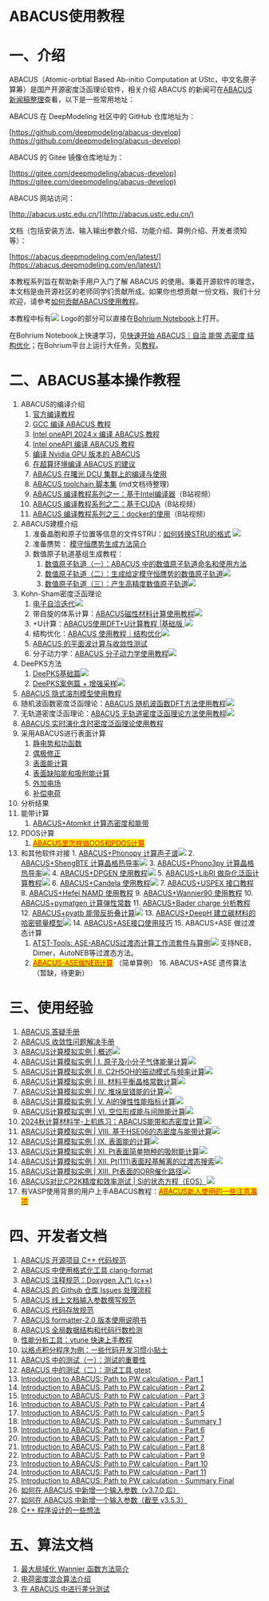 # ABACUS使用教程

# 一、介绍

ABACUS（Atomic-orbtial Based Ab-initio Computation at UStc，中文名原子算筹）是国产开源密度泛函理论软件，相关介绍 ABACUS 的新闻可在[ABACUS 新闻稿整理](news.md)查看，以下是一些常用地址：

ABACUS 在 DeepModeling 社区中的 GitHub 仓库地址为：

[https://github.com/deepmodeling/abacus-develop](https://github.com/deepmodeling/abacus-develop)

ABACUS 的 Gitee 镜像仓库地址为：

[https://gitee.com/deepmodeling/abacus-develop](https://gitee.com/deepmodeling/abacus-develop)

ABACUS 网站访问：

[http://abacus.ustc.edu.cn/](http://abacus.ustc.edu.cn/)

文档（包括安装方法、输入输出参数介绍、功能介绍、算例介绍、开发者须知等）：

[https://abacus.deepmodeling.com/en/latest/](https://abacus.deepmodeling.com/en/latest/)

本教程系列旨在帮助新手用户入门了解 ABACUS 的使用。秉着开源软件的理念，本文档是由开源社区的老师同学们贡献所成。如果你也想贡献一份文档，我们十分欢迎，请参考[如何贡献ABACUS使用教程](contribute.md)。

本教程中标有<a href="" target="_blank"><img src="https://cdn.dp.tech/bohrium/web/static/images/open-in-bohrium.svg" /></a> Logo的部分可以直接在[Bohrium Notebook](https://nb.bohrium.dp.tech)上打开。

在Bohrium Notebook上快速学习，见[快速开始 ABACUS｜自洽 能带 态密度 结构优化](https://nb.bohrium.dp.tech/detail/4641406377)；在Bohrium平台上运行大任务，见[教程](https://bohrium-doc.dp.tech/docs/software/ABACUS/)。

# 二、ABACUS基本操作教程

1. ABACUS的编译介绍
   1. [官方编译教程](https://abacus.deepmodeling.com/en/latest/quick_start/easy_install.html)
   2. [GCC 编译 ABACUS 教程](abacus-gcc.md)
   3. [Intel oneAPI 2024.x 编译 ABACUS 教程](abacus-oneapi.md)
   4. [Intel oneAPI 编译 ABACUS 教程](abacus-intel.md)
   5. [编译 Nvidia GPU 版本的 ABACUS](abacus-gpu.md)
   6. [在超算环境编译 ABACUS 的建议](abacus-hpc.md)
   7. [ABACUS 在曙光 DCU 集群上的编译与使用](abacus-dcu.md)
   8. [ABACUS toolchain 脚本集](https://github.com/deepmodeling/abacus-develop/tree/develop/toolchain) (md文档待整理)
   9. [ABACUS 编译教程系列之一：基于Intel编译器](https://www.bilibili.com/video/BV1ZN411L75Z/)（B站视频）
   10. [ABACUS 编译教程系列之二：基于CUDA](https://www.bilibili.com/video/BV1Jb4y1L7KB/)（B站视频）
   11. [ABACUS 编译教程系列之三：docker的使用](https://www.bilibili.com/video/BV13C4y1R7DL/)（B站视频）
2. ABACUS建模介绍
   1. 准备晶胞和原子位置等信息的文件STRU：[如何转换STRU的格式](https://nb.bohrium.dp.tech/detail/9814968648)
   <mark style="color:red;"></mark><a href="https://nb.bohrium.dp.tech/detail/9814968648" target="_blank"><img src="https://cdn.dp.tech/bohrium/web/static/images/open-in-bohrium.svg" /></a>
   2. 准备赝势：
   [模守恒赝势生成方法简介](abacus-upf.md)
   3. 数值原子轨道基组生成教程：
      1. [数值原子轨道（一）：ABACUS 中的数值原子轨道命名和使用方法](abacus-nac1.md)
      2. [数值原子轨道（二）：生成给定模守恒赝势的数值原子轨道](abacus-nac2.md)<a href="https://nb.bohrium.dp.tech/detail/5215642163" target="_blank"><img src="https://cdn.dp.tech/bohrium/web/static/images/open-in-bohrium.svg" /></a>
      3. [数值原子轨道（三）：产生高精度数值原子轨道](abacus-nac3.md)<a href="https://nb.bohrium.dp.tech/detail/8841868194" target="_blank"><img src="https://cdn.dp.tech/bohrium/web/static/images/open-in-bohrium.svg" /></a>
3. Kohn-Sham密度泛函理论
   1. [电子自洽迭代](https://nb.bohrium.dp.tech/detail/7417640496)<a href="https://nb.bohrium.dp.tech/detail/7417640496" target="_blank"><img src="https://cdn.dp.tech/bohrium/web/static/images/open-in-bohrium.svg" /></a>
   2. 带自旋的体系计算：[ABACUS磁性材料计算使用教程](https://nb.bohrium.dp.tech/detail/7141761751)<mark style="color:red;"></mark><a href="https://nb.bohrium.dp.tech/detail/7141761751" target="_blank"><img src="https://cdn.dp.tech/bohrium/web/static/images/open-in-bohrium.svg" /></a>
   3. \+U计算：[ABACUS使用DFT+U计算教程 |基础版
](https://nb.bohrium.dp.tech/detail/52882361357)<mark style="color:red;"></mark><a href="https://nb.bohrium.dp.tech/detail/52882361357" target="_blank"><img src="https://cdn.dp.tech/bohrium/web/static/images/open-in-bohrium.svg" /></a>
   1. 结构优化：[ABACUS 使用教程｜结构优化](https://nb.bohrium.dp.tech/detail/9119461238)<a href="https://nb.bohrium.dp.tech/detail/9119461238" target="_blank"><img src="https://cdn.dp.tech/bohrium/web/static/images/open-in-bohrium.svg" /></a>
   2. [ABACUS 的平面波计算与收敛性测试](abacus-pw.md)
   3. 分子动力学：[ABACUS 分子动力学使用教程](abacus-md.md)<a href="https://nb.bohrium.dp.tech/detail/2241262724" target="_blank"><img src="https://cdn.dp.tech/bohrium/web/static/images/open-in-bohrium.svg" /></a>
1. DeePKS方法
   1. [DeePKS基础篇](https://nb.bohrium.dp.tech/detail/8742877753)<mark style="color:red;"></mark><a href="https://nb.bohrium.dp.tech/detail/8742877753" target="_blank"><img src="https://cdn.dp.tech/bohrium/web/static/images/open-in-bohrium.svg" /></a>
   2. [DeePKS案例篇 + 增强采样](https://nb.bohrium.dp.tech/detail/7144731675)<mark style="color:red;"></mark><a href="https://nb.bohrium.dp.tech/detail/7144731675" target="_blank"><img src="https://cdn.dp.tech/bohrium/web/static/images/open-in-bohrium.svg" /></a>
2. [ABACUS 隐式溶剂模型使用教程](abacus-sol.md)
3. 随机波函数密度泛函理论：[ABACUS 随机波函数DFT方法使用教程](abacus-sdft.md)<a href="https://nb.bohrium.dp.tech/detail/5915692245" target="_blank"><img src="https://cdn.dp.tech/bohrium/web/static/images/open-in-bohrium.svg" /></a>
4. 无轨道密度泛函理论：[ABACUS 无轨道密度泛函理论方法使用教程](abacus-ofdft.md)<a href="https://nb.bohrium.dp.tech/detail/6416644691" target="_blank"><img src="https://cdn.dp.tech/bohrium/web/static/images/open-in-bohrium.svg" /></a>
5. [ABACUS 实时演化含时密度泛函理论使用教程](abacus-tddft.md)
6. 采用ABACUS进行表面计算
   1. [静电势和功函数](abacus-surface1.md)
   2. [偶极修正](abacus-surface2.md)
   3. [表面能计算](abacus-surface3.md)
   4. [表面缺陷能和吸附能计算](abacus-surface4.md)
   5. [外加电场](abacus-surface5.md)
   6. [补偿电荷](abacus-surface6.md)
7.  分析结果
   1. 能带计算
      1. [ABACUS+Atomkit 计算态密度和能带](abacus-dos.md)
   2. PDOS计算
      1. [<mark style="color:red;">ABACUS里怎样做DOS和PDOS计算</mark>](https://xmywuqhxb0.feishu.cn/docx/ONSldj82VoNGKSxaoDQcoKBtnGh)<mark style="color:red;"></mark>
8.   和其他软件对接
    1. [ABACUS+Phonopy 计算声子谱](abacus-phonopy.md)<a href="https://nb.bohrium.dp.tech/detail/8741867512" target="_blank"><img src="https://cdn.dp.tech/bohrium/web/static/images/open-in-bohrium.svg" /></a>
    2. [ABACUS+ShengBTE 计算晶格热导率](abacus-shengbte.md)<a href="https://nb.bohrium.dp.tech/detail/2712467526" target="_blank"><img src="https://cdn.dp.tech/bohrium/web/static/images/open-in-bohrium.svg" /></a>
    3. [ABACUS+Phono3py 计算晶格热导率](https://nb.bohrium.dp.tech/detail/6116471155)<a href="https://nb.bohrium.dp.tech/detail/6116471155" target="_blank"><img src="https://cdn.dp.tech/bohrium/web/static/images/open-in-bohrium.svg" /></a>
    4. [ABACUS+DPGEN 使用教程](abacus-dpgen.md)<a href="https://nb.bohrium.dp.tech/detail/6116401077" target="_blank"><img src="https://cdn.dp.tech/bohrium/web/static/images/open-in-bohrium.svg" /></a>
    5. [ABACUS+LibRI 做杂化泛函计算教程](abacus-libri.md)<a href="https://nb.bohrium.dp.tech/detail/8041860882" target="_blank"><img src="https://cdn.dp.tech/bohrium/web/static/images/open-in-bohrium.svg" /></a>
    6. [ABACUS+Candela 使用教程](abacus-candela.md)<a href="https://nb.bohrium.dp.tech/detail/2912697542" target="_blank"><img src="https://cdn.dp.tech/bohrium/web/static/images/open-in-bohrium.svg" /></a>
    7. [ABACUS+USPEX 接口教程](abacus-uspex.md)
    8. [ABACUS+Hefei NAMD 使用教程](abacus-namd.md)
    9. [ABACUS+Wannier90 使用教程](abacus-wannier.md)
    10. [ABACUS+pymatgen 计算弹性常数](abacus-elastic.md)
    11. [ABACUS+Bader charge 分析教程](abacus-bader.md)
    12. [ABACUS+pyatb 能带反折叠计算](https://nb.bohrium.dp.tech/detail/2012704420)<a href="https://nb.bohrium.dp.tech/detail/2012704420" target="_blank"><img src="https://cdn.dp.tech/bohrium/web/static/images/open-in-bohrium.svg" /></a>
    13. [ABACUS+DeepH 建立碳材料的哈密顿量模型](https://nb.bohrium.dp.tech/detail/6242632169)<a href="https://nb.bohrium.dp.tech/detail/6242632169" target="_blank"><img src="https://cdn.dp.tech/bohrium/web/static/images/open-in-bohrium.svg" /></a>
    14. [ABACUS+ASE接口使用技巧](https://bbs.abacus-dft.com/forum.php?mod=viewthread&tid=4&extra=page%3D1)
    15. ABACUS+ASE 做过渡态计算
        1. [ATST-Tools: ASE-ABACUS过渡态计算工作流套件与算例](https://github.com/QuantumMisaka/ATST-Tools)<a href="https://nb.bohrium.dp.tech/detail/39369325971" target="_blank"><img src="https://cdn.dp.tech/bohrium/web/static/images/open-in-bohrium.svg" /></a> 支持NEB，Dimer，AutoNEB等过渡态方法。
        2. [<mark style="color:red;">ABACUS-ASE做NEB计算</mark>](https://dptechnology.feishu.cn/wiki/wikcnzar41sN8ZtGLtm3PLnarSc) <mark style="color:red;"></mark> （简单算例）
    16. ABACUS+ASE 遗传算法 （暂缺，待更新）

# 三、使用经验

1. [ABACUS 答疑手册](abacus-question.md)
2. [ABACUS 收敛性问题解决手册](abacus-conv.md)
3. [ABACUS计算模拟实例 | 概述](https://bohrium.dp.tech/notebooks/93842852314)<a href="https://bohrium.dp.tech/notebooks/93842852314" target="_blank"><img src="https://cdn.dp.tech/bohrium/web/static/images/open-in-bohrium.svg" /></a>
4. [ABACUS计算模拟实例 | I. 原子及小分子气体能量计算](https://bohrium.dp.tech/notebooks/81868491785)<a href="https://bohrium.dp.tech/notebooks/81868491785" target="_blank"><img src="https://cdn.dp.tech/bohrium/web/static/images/open-in-bohrium.svg" /></a>
5. [ABACUS计算模拟实例 | II. C2H5OH的振动模式与频率计算](https://bohrium.dp.tech/notebooks/52515261357)<a href="https://bohrium.dp.tech/notebooks/52515261357" target="_blank"><img src="https://cdn.dp.tech/bohrium/web/static/images/open-in-bohrium.svg" /></a>
6. [ABACUS计算模拟实例 | III. 材料平衡晶格常数计算](https://bohrium.dp.tech/notebooks/24564476824)<a href="https://bohrium.dp.tech/notebooks/24564476824" target="_blank"><img src="https://cdn.dp.tech/bohrium/web/static/images/open-in-bohrium.svg" /></a>
7. [ABACUS计算模拟实例 | IV. 堆垛层错能的计算](https://bohrium.dp.tech/notebooks/57232361357)<a href="https://bohrium.dp.tech/notebooks/57232361357" target="_blank"><img src="https://cdn.dp.tech/bohrium/web/static/images/open-in-bohrium.svg" /></a>
8. [ABACUS计算模拟实例 | V. Al的弹性性能指标计算](https://bohrium.dp.tech/notebooks/73791986918)<a href="https://bohrium.dp.tech/notebooks/73791986918" target="_blank"><img src="https://cdn.dp.tech/bohrium/web/static/images/open-in-bohrium.svg" /></a>
9. [ABACUS计算模拟实例 | VI. 空位形成能与间隙能计算](https://bohrium.dp.tech/notebooks/97738352314)<a href="https://bohrium.dp.tech/notebooks/97738352314" target="_blank"><img src="https://cdn.dp.tech/bohrium/web/static/images/open-in-bohrium.svg" /></a>
10. [2024秋计算材料学-上机练习：ABACUS能带和态密度计算](https://bohrium.dp.tech/notebooks/21913576824)<a href="https://bohrium.dp.tech/notebooks/21913576824" target="_blank"><img src="https://cdn.dp.tech/bohrium/web/static/images/open-in-bohrium.svg" /></a>
11. [ABACUS计算模拟实例 | VIII. 基于HSE06的态密度与能带计算](https://bohrium.dp.tech/notebooks/58898161357)<a href="https://bohrium.dp.tech/notebooks/58898161357" target="_blank"><img src="https://cdn.dp.tech/bohrium/web/static/images/open-in-bohrium.svg" /></a>
12. [ABACUS计算模拟实例 | IX. 表面能的计算](https://bohrium.dp.tech/notebooks/45588412168)<a href="https://bohrium.dp.tech/notebooks/45588412168" target="_blank"><img src="https://cdn.dp.tech/bohrium/web/static/images/open-in-bohrium.svg" /></a>
13. [ABACUS计算模拟实例 | XI. Pt表面简单物种的吸附能计算](https://bohrium.dp.tech/notebooks/15517833825)<a href="https://bohrium.dp.tech/notebooks/15517833825" target="_blank"><img src="https://cdn.dp.tech/bohrium/web/static/images/open-in-bohrium.svg" /></a>
14. [ABACUS计算模拟实例 | XII. Pt(111)表面羟基解离的过渡态搜索](https://bohrium.dp.tech/notebooks/36595625971)<a href="https://bohrium.dp.tech/notebooks/36595625971" target="_blank"><img src="https://cdn.dp.tech/bohrium/web/static/images/open-in-bohrium.svg" /></a>
15. [ABACUS计算模拟实例 | XIII. Pt表面的ORR催化路径](https://bohrium.dp.tech/notebooks/49942212168)<a href="https://bohrium.dp.tech/notebooks/49942212168" target="_blank"><img src="https://cdn.dp.tech/bohrium/web/static/images/open-in-bohrium.svg" /></a>
16. [ABACUS对比CP2K精度和效率测试 | Si的状态方程（EOS）](https://bohrium.dp.tech/notebooks/77351186918)<a href="https://bohrium.dp.tech/notebooks/77351186918" target="_blank"><img src="https://cdn.dp.tech/bohrium/web/static/images/open-in-bohrium.svg" /></a>
17. 有VASP使用背景的用户上手ABACUS教程：[<mark style="color:red;">ABACUS新人使用的一些注意事项</mark>](https://xmywuqhxb0.feishu.cn/docx/KN3KdqbX6o9S6xxtbtCcD5YPnue)<mark style="color:red;"></mark>

# 四、开发者文档

1. [ABACUS 开源项目 C++ 代码规范](develop-C++.md)
2. [ABACUS 中使用格式化工具 clang-format](develop-format.md)
3. [ABACUS 注释规范：Doxygen 入门 (c++)](develop-dox.md)
4. [ABACUS 的 Github 仓库 Issues 处理流程](develop-issue.md)
5. [ABACUS 线上文档输入参数撰写规范](develop-input.md)
6. [ABACUS 代码存放规范](develop-rule.md)
7. [ABACUS formatter-2.0 版本使用说明书](develop-formatter2.md)
8. [ABACUS 全局数据结构和代码行数检测](develop-linedete.md)
9. [性能分析工具：vtune 快速上手教程](develop-vtune.md)
10. [以格点积分程序为例：一些代码开发习惯小贴士](develop-grid.md)
11. [ABACUS 中的测试（一）：测试的重要性](develop-test1.md)
12. [ABACUS 中的测试（二）：测试工具 gtest](develop-test2.md)
13. [Introduction to ABACUS: Path to PW calculation - Part 1](develop-path1.md)
14. [Introduction to ABACUS: Path to PW calculation - Part 2](develop-path2.md)
15. [Introduction to ABACUS: Path to PW calculation - Part 3](develop-path3.md)
16. [Introduction to ABACUS: Path to PW calculation - Part 4](develop-path4.md)
17. [Introduction to ABACUS: Path to PW calculation - Part 5](develop-path5.md)
18. [Introduction to ABACUS: Path to PW calculation - Summary 1](develop-sm1.md)
19. [Introduction to ABACUS: Path to PW calculation - Part 6](develop-path6.md)
20. [Introduction to ABACUS: Path to PW calculation - Part 7](develop-path7.md)
21. [Introduction to ABACUS: Path to PW calculation - Part 8](develop-path8.md)
22. [Introduction to ABACUS: Path to PW calculation - Part 9](develop-path9.md)
23. [Introduction to ABACUS: Path to PW calculation - Part 10](develop-path10.md)
24. [Introduction to ABACUS: Path to PW calculation - Part 11](develop-path11.md)
25. [Introduction to ABACUS: Path to PW calculation - Summary Final](develop-sm2.md)
26. [如何在 ABACUS 中新增一个输入参数（v3.7.0 后）](develop-addinp2.md)
27. [如何在 ABACUS 中新增一个输入参数（截至 v3.5.3）](develop-addinp.md)
28. [C++ 程序设计的一些想法](develop-design.md)

# 五、算法文档

1. [最大局域化 Wannier 函数方法简介](algorithm-wannier.md)
2. [电荷密度混合算法介绍](algorithm-mix.md)
3. [在 ABACUS 中进行差分测试](algorithm-delta.md)
